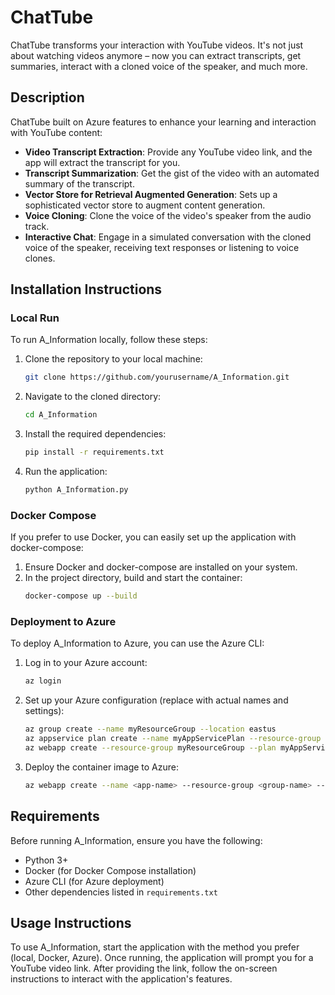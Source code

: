 
# ChatTube

ChatTube transforms your interaction with YouTube videos. It's not just about watching videos anymore – now you can extract transcripts, get summaries, interact with a cloned voice of the speaker, and much more.

## Description

ChatTube built on Azure features to enhance your learning and interaction with YouTube content:

- **Video Transcript Extraction**: Provide any YouTube video link, and the app will extract the transcript for you.
- **Transcript Summarization**: Get the gist of the video with an automated summary of the transcript.
- **Vector Store for Retrieval Augmented Generation**: Sets up a sophisticated vector store to augment content generation.
- **Voice Cloning**: Clone the voice of the video's speaker from the audio track.
- **Interactive Chat**: Engage in a simulated conversation with the cloned voice of the speaker, receiving text responses or listening to voice clones.

## Installation Instructions

### Local Run

To run A_Information locally, follow these steps:

1. Clone the repository to your local machine:
   ```sh
   git clone https://github.com/yourusername/A_Information.git
   ```
2. Navigate to the cloned directory:
   ```sh
   cd A_Information
   ```
3. Install the required dependencies:
   ```sh
   pip install -r requirements.txt
   ```
4. Run the application:
   ```sh
   python A_Information.py
   ```

### Docker Compose

If you prefer to use Docker, you can easily set up the application with docker-compose:

1. Ensure Docker and docker-compose are installed on your system.
2. In the project directory, build and start the container:
   ```sh
   docker-compose up --build
   ```

### Deployment to Azure

To deploy A_Information to Azure, you can use the Azure CLI:

1. Log in to your Azure account:
   ```sh
   az login
   ```
2. Set up your Azure configuration (replace with actual names and settings):
   ```sh
   az group create --name myResourceGroup --location eastus
   az appservice plan create --name myAppServicePlan --resource-group myResourceGroup --sku B1 --is-linux
   az webapp create --resource-group myResourceGroup --plan myAppServicePlan --name myUniqueAppName --deployment-container-image-name mydockerimage
   ```
3. Deploy the container image to Azure:
   ```sh
   az webapp create --name <app-name> --resource-group <group-name> --plan <plan-name> --deployment-container-image-name <docker-image>
   ```

## Requirements

Before running A_Information, ensure you have the following:

- Python 3+
- Docker (for Docker Compose installation)
- Azure CLI (for Azure deployment)
- Other dependencies listed in `requirements.txt`

## Usage Instructions

To use A_Information, start the application with the method you prefer (local, Docker, Azure). Once running, the application will prompt you for a YouTube video link. After providing the link, follow the on-screen instructions to interact with the application's features.
